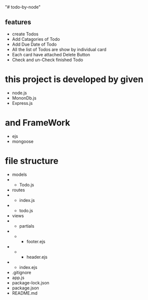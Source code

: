 "# todo-by-node" 

## features
- create Todos 
- Add Catagories of Todo 
- Add Due Date of Todo 
- All the list of Todos are show by individual card
- Each card have attached Delete Button 
- Check and un-Check finished Todo


# this project is developed by  given 
- node.js
- MononDb.js
- Express.js

#  and FrameWork
- ejs
- mongoose

# file structure
- models
- - Todo.js
- routes
- - index.js
- - todo.js
- views
- - partials
- -  - footer.ejs
- -  - header.ejs
- - index.ejs
- .gitignore
- app.js
- package-lock.json
- package.json
- README.md

